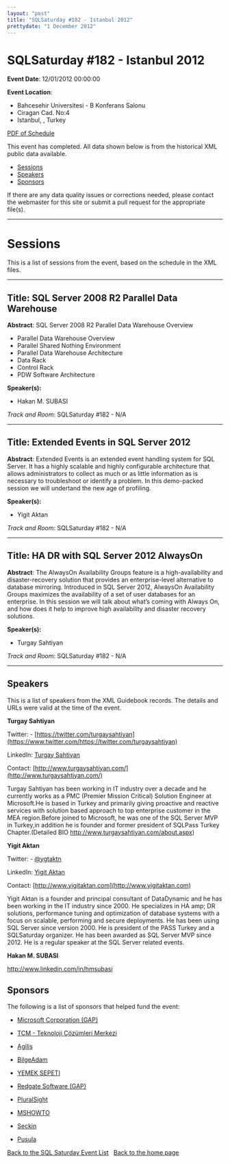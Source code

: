 ```yaml
---
layout: "post" 
title: "SQLSaturday #182 - Istanbul 2012" 
prettydate: "1 December 2012" 
---
```

# SQLSaturday #182 - Istanbul 2012
 
**Event Date**: 12/01/2012 00:00:00
 
**Event Location**:
- Bahcesehir Universitesi - B Konferans Salonu
- Ciragan Cad. No:4
- Istanbul, , Turkey
 
<a href="/assets/pdf/0182.pdf">PDF of Schedule</a>
 
This event has completed. All data shown below is from the historical XML public data available.
<ul>
   <li><a href="#sessions">Sessions</a></li>
   <li><a href="#speakers">Speakers</a></li>
   <li><a href="#sponsors">Sponsors</a></li>
</ul>
 
 
If there are any data quality issues or corrections needed, please contact the webmaster for this site or submit a pull request for the appropriate file(s). 
 
----------------------------------------------------------------------------------- 
 
# <a name="sessions"></a>Sessions
This is a list of sessions from the event, based on the schedule in the XML files.
 
----------------------------------------------------------------------------------- 
 
## Title: SQL Server 2008 R2 Parallel Data Warehouse
 
**Abstract**:
SQL Server 2008 R2 Parallel Data Warehouse Overview

* Parallel Data Warehouse Overview
* Parallel Shared Nothing Environment
* Parallel Data Warehouse Architecture
* Data Rack
* Control Rack
* PDW Software Architecture

 
**Speaker(s):**
- Hakan M. SUBASI
 
*Track and Room*: SQLSaturday #182 - N/A
 
----------------------------------------------------------------------------------- 
 
 
## Title: Extended Events in SQL Server 2012
 
**Abstract**:
Extended Events is an extended event handling system for SQL Server. It has a highly scalable and highly configurable architecture that allows administrators to collect as much or as little information as is necessary to troubleshoot or identify a problem. In this demo-packed session we will undertand the new age of profiling.
 
**Speaker(s):**
- Yigit Aktan
 
*Track and Room*: SQLSaturday #182 - N/A
 
----------------------------------------------------------------------------------- 
 
 
## Title: HA  DR with SQL Server 2012 AlwaysOn
 
**Abstract**:
The AlwaysOn Availability Groups feature is a high-availability and disaster-recovery solution that provides an enterprise-level alternative to database mirroring. Introduced in SQL Server 2012, AlwaysOn Availability Groups maximizes the availability of a set of user databases for an enterprise. In this session we will talk about what’s coming with Always On, and how does it help to improve high availability and disaster recovery solutions.
 
**Speaker(s):**
- Turgay Sahtiyan
 
*Track and Room*: SQLSaturday #182 - N/A
 
----------------------------------------------------------------------------------- 
 
## <a name="#speakers"></a>Speakers
This is a list of speakers from the XML Guidebook records. The details and URLs were valid at the time of the event.
 
 
**Turgay Sahtiyan**
 
Twitter:  - [https://twitter.com/turgaysahtiyan](https://www.twitter.com/https://twitter.com/turgaysahtiyan)
 
LinkedIn: [Turgay Sahtiyan](http://tr.linkedin.com/pub/turgay-sahtiyan/15/b46/682)
 
Contact: [http://www.turgaysahtiyan.com/](http://www.turgaysahtiyan.com/)
 
Turgay Sahtiyan has been working in IT industry over a decade and he currently works as a PMC (Premier Mission Critical) Solution Engineer at Microsoft.He is based in Turkey and primarily giving proactive and reactive services with solution based approach to top enterprise customer in the MEA region.Before joined to Microsoft, he was one of the SQL Server MVP in Turkey,in addition he is founder and former president of SQLPass Turkey Chapter.(Detailed BIO http://www.turgaysahtiyan.com/about.aspx)
 
**Yigit Aktan**
 
Twitter:  - [@ygtaktn](https://www.twitter.com/@ygtaktn)
 
LinkedIn: [Yigit Aktan](https://tr.linkedin.com/in/yigitaktan)
 
Contact: [http://www.yigitaktan.com](http://www.yigitaktan.com)
 
Yigit Aktan is a founder and principal consultant of DataDynamic and he has been working in the IT industry since 2000. He specializes in HA amp; DR solutions, performance tuning and optimization of database systems with a focus on scalable, performing and secure deployments. He has been using SQL Server since version 2000. He is president of the PASS Turkey and a SQLSaturday organizer. He has been awarded as SQL Server MVP since 2012. He is a regular speaker at the SQL Server related events.
 
**Hakan M. SUBASI**
 
http://www.linkedin.com/in/hmsubasi

 
 
 
## <a name="sponsors"></a>Sponsors
The following is a list of sponsors that helped fund the event:
 
- [Microsoft Corporation (GAP)](http://www.microsoft.com/en-us/server-cloud/products/sql-server/)
 
- [TCM - Teknoloji Çözümleri Merkezi](http://www.tcm.com.tr)
 
- [Agilis](http://www.agilis.com.tr)
 
- [BilgeAdam](http://www.bilgeadam.com)
 
- [YEMEK SEPETI](http://www.yemeksepeti.com)
 
- [Redgate Software (GAP)](http://rd.gt/2j7SNf9)
 
- [PluralSight](http://www.pluralsight.com)
 
- [MSHOWTO](http://www.mshowto.org)
 
- [Seckin](http://www.seckin.com.tr/browser/fa/236948543/sx/6)
 
- [Pusula](http://www.pusula.com)
 
[Back to the SQL Saturday Event List](/past.html)
&nbsp;
[Back to the home page](/index.html)

